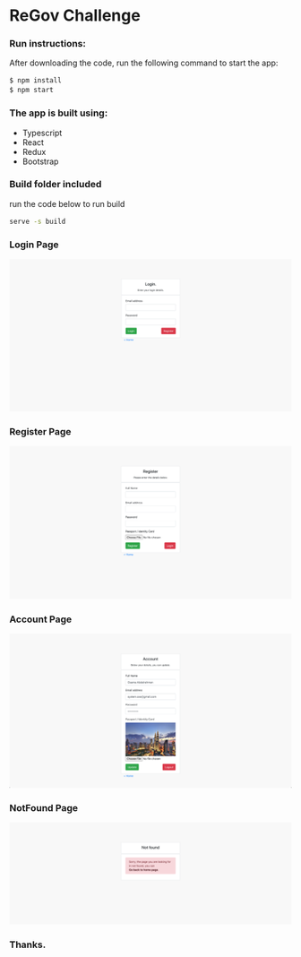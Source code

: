 # ReGov Challenge
 
### Run instructions:

After downloading the code, run the following command to start the app:

```sh
$ npm install
$ npm start
```

### The app is built using:

- Typescript
- React
- Redux
- Bootstrap

### Build folder included

run the code below to run build

```sh
serve -s build
```

### Login Page
![](https://raw.githubusercontent.com/osamaabdalla/regovtech/master/Screenshots/Screenshots0.png)

### Register Page
![](https://raw.githubusercontent.com/osamaabdalla/regovtech/master/Screenshots/Screenshots1.png)

### Account Page
![](https://raw.githubusercontent.com/osamaabdalla/regovtech/master/Screenshots/Screenshots2.png)

### NotFound Page
![](https://raw.githubusercontent.com/osamaabdalla/regovtech/master/Screenshots/Screenshots3.png)


### Thanks.
